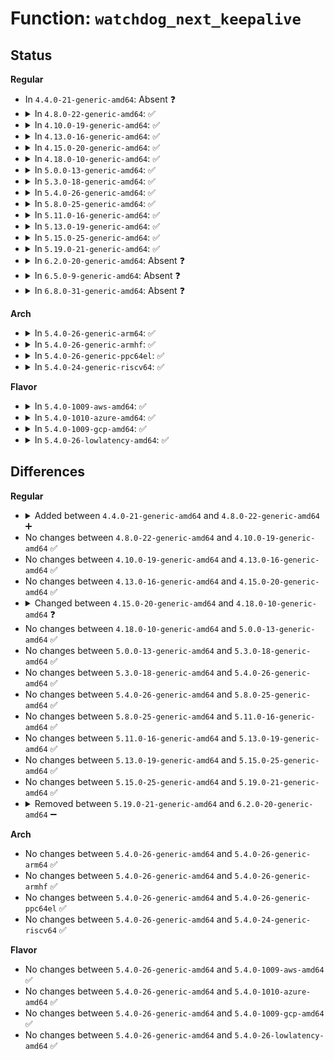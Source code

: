 # Function: <code>watchdog_next_keepalive</code>

## Status
<b>Regular</b>
<ul>
<li>
In <code>4.4.0-21-generic-amd64</code>: Absent ❓
</li>
<li>
<details>
<summary>In <code>4.8.0-22-generic-amd64</code>: ✅</summary>

```c
long int watchdog_next_keepalive(struct watchdog_device * wdd)
```

```json
{
  "name": "watchdog_next_keepalive",
  "collision_type": "Unique Static",
  "inline_type": "No",
  "funcs": [
    {
      "addr": 18446744071586103056,
      "name": "watchdog_next_keepalive",
      "external": false,
      "loc": "drivers/watchdog/watchdog_dev.c:105",
      "file": "drivers/watchdog/watchdog_dev.c",
      "inline": "seen, unknown",
      "caller_inline": [],
      "caller_func": [
        "drivers/watchdog/watchdog_dev.c:watchdog_release",
        "drivers/watchdog/watchdog_dev.c:watchdog_ioctl",
        "drivers/watchdog/watchdog_dev.c:watchdog_start",
        "drivers/watchdog/watchdog_dev.c:__watchdog_ping"
      ]
    }
  ],
  "symbols": [
    {
      "addr": 18446744071586103056,
      "name": "watchdog_next_keepalive",
      "section": ".text",
      "bind": "STB_LOCAL",
      "size": 149
    }
  ]
}
```
</details>
</li>
<li>
<details>
<summary>In <code>4.10.0-19-generic-amd64</code>: ✅</summary>

```c
long int watchdog_next_keepalive(struct watchdog_device * wdd)
```

```json
{
  "name": "watchdog_next_keepalive",
  "collision_type": "Unique Static",
  "inline_type": "No",
  "funcs": [
    {
      "addr": 18446744071586303744,
      "name": "watchdog_next_keepalive",
      "external": false,
      "loc": "drivers/watchdog/watchdog_dev.c:106",
      "file": "drivers/watchdog/watchdog_dev.c",
      "inline": "seen, unknown",
      "caller_inline": [],
      "caller_func": [
        "drivers/watchdog/watchdog_dev.c:watchdog_release",
        "drivers/watchdog/watchdog_dev.c:watchdog_ioctl",
        "drivers/watchdog/watchdog_dev.c:watchdog_start",
        "drivers/watchdog/watchdog_dev.c:__watchdog_ping"
      ]
    }
  ],
  "symbols": [
    {
      "addr": 18446744071586303744,
      "name": "watchdog_next_keepalive",
      "section": ".text",
      "bind": "STB_LOCAL",
      "size": 152
    }
  ]
}
```
</details>
</li>
<li>
<details>
<summary>In <code>4.13.0-16-generic-amd64</code>: ✅</summary>

```c
long int watchdog_next_keepalive(struct watchdog_device * wdd)
```

```json
{
  "name": "watchdog_next_keepalive",
  "collision_type": "Unique Static",
  "inline_type": "No",
  "funcs": [
    {
      "addr": 18446744071586402656,
      "name": "watchdog_next_keepalive",
      "external": false,
      "loc": "drivers/watchdog/watchdog_dev.c:109",
      "file": "drivers/watchdog/watchdog_dev.c",
      "inline": "seen, unknown",
      "caller_inline": [],
      "caller_func": [
        "drivers/watchdog/watchdog_dev.c:watchdog_release",
        "drivers/watchdog/watchdog_dev.c:watchdog_ioctl",
        "drivers/watchdog/watchdog_dev.c:watchdog_start",
        "drivers/watchdog/watchdog_dev.c:__watchdog_ping"
      ]
    }
  ],
  "symbols": [
    {
      "addr": 18446744071586402656,
      "name": "watchdog_next_keepalive",
      "section": ".text",
      "bind": "STB_LOCAL",
      "size": 168
    }
  ]
}
```
</details>
</li>
<li>
<details>
<summary>In <code>4.15.0-20-generic-amd64</code>: ✅</summary>

```c
long int watchdog_next_keepalive(struct watchdog_device * wdd)
```

```json
{
  "name": "watchdog_next_keepalive",
  "collision_type": "Unique Static",
  "inline_type": "No",
  "funcs": [
    {
      "addr": 18446744071586868784,
      "name": "watchdog_next_keepalive",
      "external": false,
      "loc": "drivers/watchdog/watchdog_dev.c:110",
      "file": "drivers/watchdog/watchdog_dev.c",
      "inline": "seen, unknown",
      "caller_inline": [],
      "caller_func": [
        "drivers/watchdog/watchdog_dev.c:watchdog_release",
        "drivers/watchdog/watchdog_dev.c:watchdog_ioctl",
        "drivers/watchdog/watchdog_dev.c:watchdog_start",
        "drivers/watchdog/watchdog_dev.c:__watchdog_ping"
      ]
    }
  ],
  "symbols": [
    {
      "addr": 18446744071586868784,
      "name": "watchdog_next_keepalive",
      "section": ".text",
      "bind": "STB_LOCAL",
      "size": 168
    }
  ]
}
```
</details>
</li>
<li>
<details>
<summary>In <code>4.18.0-10-generic-amd64</code>: ✅</summary>

```c
ktime_t watchdog_next_keepalive(struct watchdog_device * wdd)
```

```json
{
  "name": "watchdog_next_keepalive",
  "collision_type": "Unique Static",
  "inline_type": "No",
  "funcs": [
    {
      "addr": 18446744071587162288,
      "name": "watchdog_next_keepalive",
      "external": false,
      "loc": "drivers/watchdog/watchdog_dev.c:113",
      "file": "drivers/watchdog/watchdog_dev.c",
      "inline": "seen, unknown",
      "caller_inline": [],
      "caller_func": [
        "drivers/watchdog/watchdog_dev.c:watchdog_release",
        "drivers/watchdog/watchdog_dev.c:watchdog_ioctl",
        "drivers/watchdog/watchdog_dev.c:watchdog_start",
        "drivers/watchdog/watchdog_dev.c:__watchdog_ping"
      ]
    }
  ],
  "symbols": [
    {
      "addr": 18446744071587162288,
      "name": "watchdog_next_keepalive",
      "section": ".text",
      "bind": "STB_LOCAL",
      "size": 122
    }
  ]
}
```
</details>
</li>
<li>
<details>
<summary>In <code>5.0.0-13-generic-amd64</code>: ✅</summary>

```c
ktime_t watchdog_next_keepalive(struct watchdog_device * wdd)
```

```json
{
  "name": "watchdog_next_keepalive",
  "collision_type": "Unique Static",
  "inline_type": "No",
  "funcs": [
    {
      "addr": 18446744071587342208,
      "name": "watchdog_next_keepalive",
      "external": false,
      "loc": "drivers/watchdog/watchdog_dev.c:113",
      "file": "drivers/watchdog/watchdog_dev.c",
      "inline": "seen, unknown",
      "caller_inline": [],
      "caller_func": [
        "drivers/watchdog/watchdog_dev.c:watchdog_release",
        "drivers/watchdog/watchdog_dev.c:watchdog_ioctl",
        "drivers/watchdog/watchdog_dev.c:watchdog_start",
        "drivers/watchdog/watchdog_dev.c:__watchdog_ping"
      ]
    }
  ],
  "symbols": [
    {
      "addr": 18446744071587342208,
      "name": "watchdog_next_keepalive",
      "section": ".text",
      "bind": "STB_LOCAL",
      "size": 122
    }
  ]
}
```
</details>
</li>
<li>
<details>
<summary>In <code>5.3.0-18-generic-amd64</code>: ✅</summary>

```c
ktime_t watchdog_next_keepalive(struct watchdog_device * wdd)
```

```json
{
  "name": "watchdog_next_keepalive",
  "collision_type": "Unique Static",
  "inline_type": "No",
  "funcs": [
    {
      "addr": 18446744071587613024,
      "name": "watchdog_next_keepalive",
      "external": false,
      "loc": "drivers/watchdog/watchdog_dev.c:123",
      "file": "drivers/watchdog/watchdog_dev.c",
      "inline": "seen, unknown",
      "caller_inline": [],
      "caller_func": [
        "drivers/watchdog/watchdog_dev.c:watchdog_release",
        "drivers/watchdog/watchdog_dev.c:watchdog_ioctl",
        "drivers/watchdog/watchdog_dev.c:watchdog_start",
        "drivers/watchdog/watchdog_dev.c:__watchdog_ping"
      ]
    }
  ],
  "symbols": [
    {
      "addr": 18446744071587613024,
      "name": "watchdog_next_keepalive",
      "section": ".text",
      "bind": "STB_LOCAL",
      "size": 130
    }
  ]
}
```
</details>
</li>
<li>
<details>
<summary>In <code>5.4.0-26-generic-amd64</code>: ✅</summary>

```c
ktime_t watchdog_next_keepalive(struct watchdog_device * wdd)
```

```json
{
  "name": "watchdog_next_keepalive",
  "collision_type": "Unique Static",
  "inline_type": "No",
  "funcs": [
    {
      "addr": 18446744071587816720,
      "name": "watchdog_next_keepalive",
      "external": false,
      "loc": "drivers/watchdog/watchdog_dev.c:121",
      "file": "drivers/watchdog/watchdog_dev.c",
      "inline": "seen, unknown",
      "caller_inline": [],
      "caller_func": [
        "drivers/watchdog/watchdog_dev.c:watchdog_release",
        "drivers/watchdog/watchdog_dev.c:watchdog_ioctl",
        "drivers/watchdog/watchdog_dev.c:watchdog_start",
        "drivers/watchdog/watchdog_dev.c:__watchdog_ping"
      ]
    }
  ],
  "symbols": [
    {
      "addr": 18446744071587816720,
      "name": "watchdog_next_keepalive",
      "section": ".text",
      "bind": "STB_LOCAL",
      "size": 130
    }
  ]
}
```
</details>
</li>
<li>
<details>
<summary>In <code>5.8.0-25-generic-amd64</code>: ✅</summary>

```c
ktime_t watchdog_next_keepalive(struct watchdog_device * wdd)
```

```json
{
  "name": "watchdog_next_keepalive",
  "collision_type": "Unique Static",
  "inline_type": "No",
  "funcs": [
    {
      "addr": 18446744071588663568,
      "name": "watchdog_next_keepalive",
      "external": false,
      "loc": "drivers/watchdog/watchdog_dev.c:121",
      "file": "drivers/watchdog/watchdog_dev.c",
      "inline": "seen, unknown",
      "caller_inline": [],
      "caller_func": [
        "drivers/watchdog/watchdog_dev.c:watchdog_release",
        "drivers/watchdog/watchdog_dev.c:watchdog_ioctl",
        "drivers/watchdog/watchdog_dev.c:watchdog_start",
        "drivers/watchdog/watchdog_dev.c:__watchdog_ping"
      ]
    }
  ],
  "symbols": [
    {
      "addr": 18446744071588663568,
      "name": "watchdog_next_keepalive",
      "section": ".text",
      "bind": "STB_LOCAL",
      "size": 130
    }
  ]
}
```
</details>
</li>
<li>
<details>
<summary>In <code>5.11.0-16-generic-amd64</code>: ✅</summary>

```c
ktime_t watchdog_next_keepalive(struct watchdog_device * wdd)
```

```json
{
  "name": "watchdog_next_keepalive",
  "collision_type": "Unique Static",
  "inline_type": "No",
  "funcs": [
    {
      "addr": 18446744071588690624,
      "name": "watchdog_next_keepalive",
      "external": false,
      "loc": "drivers/watchdog/watchdog_dev.c:119",
      "file": "drivers/watchdog/watchdog_dev.c",
      "inline": "seen, unknown",
      "caller_inline": [],
      "caller_func": [
        "drivers/watchdog/watchdog_dev.c:watchdog_release",
        "drivers/watchdog/watchdog_dev.c:watchdog_ioctl",
        "drivers/watchdog/watchdog_dev.c:watchdog_start",
        "drivers/watchdog/watchdog_dev.c:__watchdog_ping"
      ]
    }
  ],
  "symbols": [
    {
      "addr": 18446744071588690624,
      "name": "watchdog_next_keepalive",
      "section": ".text",
      "bind": "STB_LOCAL",
      "size": 130
    }
  ]
}
```
</details>
</li>
<li>
<details>
<summary>In <code>5.13.0-19-generic-amd64</code>: ✅</summary>

```c
ktime_t watchdog_next_keepalive(struct watchdog_device * wdd)
```

```json
{
  "name": "watchdog_next_keepalive",
  "collision_type": "Unique Static",
  "inline_type": "No",
  "funcs": [
    {
      "addr": 18446744071588576992,
      "name": "watchdog_next_keepalive",
      "external": false,
      "loc": "drivers/watchdog/watchdog_dev.c:119",
      "file": "drivers/watchdog/watchdog_dev.c",
      "inline": "seen, unknown",
      "caller_inline": [],
      "caller_func": [
        "drivers/watchdog/watchdog_dev.c:watchdog_release",
        "drivers/watchdog/watchdog_dev.c:watchdog_ioctl",
        "drivers/watchdog/watchdog_dev.c:watchdog_start",
        "drivers/watchdog/watchdog_dev.c:__watchdog_ping"
      ]
    }
  ],
  "symbols": [
    {
      "addr": 18446744071588576992,
      "name": "watchdog_next_keepalive",
      "section": ".text",
      "bind": "STB_LOCAL",
      "size": 131
    }
  ]
}
```
</details>
</li>
<li>
<details>
<summary>In <code>5.15.0-25-generic-amd64</code>: ✅</summary>

```c
ktime_t watchdog_next_keepalive(struct watchdog_device * wdd)
```

```json
{
  "name": "watchdog_next_keepalive",
  "collision_type": "Unique Static",
  "inline_type": "No",
  "funcs": [
    {
      "addr": 18446744071589252752,
      "name": "watchdog_next_keepalive",
      "external": false,
      "loc": "drivers/watchdog/watchdog_dev.c:96",
      "file": "drivers/watchdog/watchdog_dev.c",
      "inline": "seen, unknown",
      "caller_inline": [],
      "caller_func": [
        "drivers/watchdog/watchdog_dev.c:watchdog_release",
        "drivers/watchdog/watchdog_dev.c:watchdog_ioctl",
        "drivers/watchdog/watchdog_dev.c:watchdog_start",
        "drivers/watchdog/watchdog_dev.c:__watchdog_ping"
      ]
    }
  ],
  "symbols": [
    {
      "addr": 18446744071589252752,
      "name": "watchdog_next_keepalive",
      "section": ".text",
      "bind": "STB_LOCAL",
      "size": 131
    }
  ]
}
```
</details>
</li>
<li>
<details>
<summary>In <code>5.19.0-21-generic-amd64</code>: ✅</summary>

```c
ktime_t watchdog_next_keepalive(struct watchdog_device * wdd)
```

```json
{
  "name": "watchdog_next_keepalive",
  "collision_type": "Unique Static",
  "inline_type": "No",
  "funcs": [
    {
      "addr": 18446744071590721360,
      "name": "watchdog_next_keepalive",
      "external": false,
      "loc": "drivers/watchdog/watchdog_dev.c:96",
      "file": "drivers/watchdog/watchdog_dev.c",
      "inline": "seen, unknown",
      "caller_inline": [],
      "caller_func": [
        "drivers/watchdog/watchdog_dev.c:watchdog_release",
        "drivers/watchdog/watchdog_dev.c:watchdog_ioctl",
        "drivers/watchdog/watchdog_dev.c:watchdog_stop",
        "drivers/watchdog/watchdog_dev.c:watchdog_start",
        "drivers/watchdog/watchdog_dev.c:__watchdog_ping"
      ]
    }
  ],
  "symbols": [
    {
      "addr": 18446744071590721360,
      "name": "watchdog_next_keepalive",
      "section": ".text",
      "bind": "STB_LOCAL",
      "size": 141
    }
  ]
}
```
</details>
</li>
<li>
<details>
<summary>In <code>6.2.0-20-generic-amd64</code>: Absent ❓</summary>

```json
{
  "name": "watchdog_next_keepalive",
  "collision_type": "Unique Static",
  "inline_type": "Full",
  "funcs": [
    {
      "addr": 18446744071592395791,
      "name": "watchdog_next_keepalive",
      "external": false,
      "loc": "drivers/watchdog/watchdog_dev.c:98",
      "file": "drivers/watchdog/watchdog_dev.c",
      "inline": "not declared, inlined",
      "caller_inline": [
        "drivers/watchdog/watchdog_dev.c:watchdog_update_worker"
      ],
      "caller_func": []
    }
  ],
  "symbols": []
}
```
</details>
</li>
<li>
<details>
<summary>In <code>6.5.0-9-generic-amd64</code>: Absent ❓</summary>

```json
{
  "name": "watchdog_next_keepalive",
  "collision_type": "Unique Static",
  "inline_type": "Full",
  "funcs": [
    {
      "addr": 18446744071592825135,
      "name": "watchdog_next_keepalive",
      "external": false,
      "loc": "drivers/watchdog/watchdog_dev.c:99",
      "file": "drivers/watchdog/watchdog_dev.c",
      "inline": "not declared, inlined",
      "caller_inline": [
        "drivers/watchdog/watchdog_dev.c:watchdog_update_worker"
      ],
      "caller_func": []
    }
  ],
  "symbols": []
}
```
</details>
</li>
<li>
<details>
<summary>In <code>6.8.0-31-generic-amd64</code>: Absent ❓</summary>

```json
{
  "name": "watchdog_next_keepalive",
  "collision_type": "Unique Static",
  "inline_type": "Full",
  "funcs": [
    {
      "addr": 18446744071593574399,
      "name": "watchdog_next_keepalive",
      "external": false,
      "loc": "drivers/watchdog/watchdog_dev.c:99",
      "file": "drivers/watchdog/watchdog_dev.c",
      "inline": "not declared, inlined",
      "caller_inline": [
        "drivers/watchdog/watchdog_dev.c:watchdog_update_worker"
      ],
      "caller_func": []
    }
  ],
  "symbols": []
}
```
</details>
</li>
</ul>
<b>Arch</b>
<ul>
<li>
<details>
<summary>In <code>5.4.0-26-generic-arm64</code>: ✅</summary>

```c
ktime_t watchdog_next_keepalive(struct watchdog_device * wdd)
```

```json
{
  "name": "watchdog_next_keepalive",
  "collision_type": "Unique Static",
  "inline_type": "No",
  "funcs": [
    {
      "addr": 18446603336501031160,
      "name": "watchdog_next_keepalive",
      "external": false,
      "loc": "drivers/watchdog/watchdog_dev.c:121",
      "file": "drivers/watchdog/watchdog_dev.c",
      "inline": "seen, unknown",
      "caller_inline": [],
      "caller_func": [
        "drivers/watchdog/watchdog_dev.c:watchdog_release",
        "drivers/watchdog/watchdog_dev.c:watchdog_start",
        "drivers/watchdog/watchdog_dev.c:__watchdog_ping",
        "drivers/watchdog/watchdog_dev.c:watchdog_update_worker"
      ]
    }
  ],
  "symbols": [
    {
      "addr": 18446603336501031160,
      "name": "watchdog_next_keepalive",
      "section": ".text",
      "bind": "STB_LOCAL",
      "size": 156
    }
  ]
}
```
</details>
</li>
<li>
<details>
<summary>In <code>5.4.0-26-generic-armhf</code>: ✅</summary>

```c
ktime_t watchdog_next_keepalive(struct watchdog_device * wdd)
```

```json
{
  "name": "watchdog_next_keepalive",
  "collision_type": "Unique Static",
  "inline_type": "No",
  "funcs": [
    {
      "addr": 3233549268,
      "name": "watchdog_next_keepalive",
      "external": false,
      "loc": "drivers/watchdog/watchdog_dev.c:121",
      "file": "drivers/watchdog/watchdog_dev.c",
      "inline": "seen, unknown",
      "caller_inline": [],
      "caller_func": [
        "drivers/watchdog/watchdog_dev.c:watchdog_release",
        "drivers/watchdog/watchdog_dev.c:watchdog_ioctl",
        "drivers/watchdog/watchdog_dev.c:watchdog_start",
        "drivers/watchdog/watchdog_dev.c:__watchdog_ping"
      ]
    }
  ],
  "symbols": [
    {
      "addr": 3233549268,
      "name": "watchdog_next_keepalive",
      "section": ".text",
      "bind": "STB_LOCAL",
      "size": 180
    }
  ]
}
```
</details>
</li>
<li>
<details>
<summary>In <code>5.4.0-26-generic-ppc64el</code>: ✅</summary>

```c
ktime_t watchdog_next_keepalive(struct watchdog_device * wdd)
```

```json
{
  "name": "watchdog_next_keepalive",
  "collision_type": "Unique Static",
  "inline_type": "No",
  "funcs": [
    {
      "addr": 13835058055294512864,
      "name": "watchdog_next_keepalive",
      "external": false,
      "loc": "drivers/watchdog/watchdog_dev.c:121",
      "file": "drivers/watchdog/watchdog_dev.c",
      "inline": "seen, unknown",
      "caller_inline": [],
      "caller_func": [
        "drivers/watchdog/watchdog_dev.c:watchdog_release",
        "drivers/watchdog/watchdog_dev.c:watchdog_ioctl",
        "drivers/watchdog/watchdog_dev.c:watchdog_start",
        "drivers/watchdog/watchdog_dev.c:__watchdog_ping"
      ]
    }
  ],
  "symbols": [
    {
      "addr": 13835058055294512864,
      "name": "watchdog_next_keepalive",
      "section": ".text",
      "bind": "STB_LOCAL",
      "size": 252
    }
  ]
}
```
</details>
</li>
<li>
<details>
<summary>In <code>5.4.0-24-generic-riscv64</code>: ✅</summary>

```c
ktime_t watchdog_next_keepalive(struct watchdog_device * wdd)
```

```json
{
  "name": "watchdog_next_keepalive",
  "collision_type": "Unique Static",
  "inline_type": "No",
  "funcs": [
    {
      "addr": 18446743936277770568,
      "name": "watchdog_next_keepalive",
      "external": false,
      "loc": "drivers/watchdog/watchdog_dev.c:121",
      "file": "drivers/watchdog/watchdog_dev.c",
      "inline": "seen, unknown",
      "caller_inline": [],
      "caller_func": [
        "drivers/watchdog/watchdog_dev.c:watchdog_release",
        "drivers/watchdog/watchdog_dev.c:watchdog_ioctl",
        "drivers/watchdog/watchdog_dev.c:watchdog_start",
        "drivers/watchdog/watchdog_dev.c:__watchdog_ping"
      ]
    }
  ],
  "symbols": [
    {
      "addr": 18446743936277770568,
      "name": "watchdog_next_keepalive",
      "section": ".text",
      "bind": "STB_LOCAL",
      "size": 170
    }
  ]
}
```
</details>
</li>
</ul>
<b>Flavor</b>
<ul>
<li>
<details>
<summary>In <code>5.4.0-1009-aws-amd64</code>: ✅</summary>

```c
ktime_t watchdog_next_keepalive(struct watchdog_device * wdd)
```

```json
{
  "name": "watchdog_next_keepalive",
  "collision_type": "Unique Static",
  "inline_type": "No",
  "funcs": [
    {
      "addr": 18446744071587447696,
      "name": "watchdog_next_keepalive",
      "external": false,
      "loc": "drivers/watchdog/watchdog_dev.c:121",
      "file": "drivers/watchdog/watchdog_dev.c",
      "inline": "seen, unknown",
      "caller_inline": [],
      "caller_func": [
        "drivers/watchdog/watchdog_dev.c:watchdog_release",
        "drivers/watchdog/watchdog_dev.c:watchdog_ioctl",
        "drivers/watchdog/watchdog_dev.c:watchdog_start",
        "drivers/watchdog/watchdog_dev.c:__watchdog_ping"
      ]
    }
  ],
  "symbols": [
    {
      "addr": 18446744071587447696,
      "name": "watchdog_next_keepalive",
      "section": ".text",
      "bind": "STB_LOCAL",
      "size": 130
    }
  ]
}
```
</details>
</li>
<li>
<details>
<summary>In <code>5.4.0-1010-azure-amd64</code>: ✅</summary>

```c
ktime_t watchdog_next_keepalive(struct watchdog_device * wdd)
```

```json
{
  "name": "watchdog_next_keepalive",
  "collision_type": "Unique Static",
  "inline_type": "No",
  "funcs": [
    {
      "addr": 18446744071587215904,
      "name": "watchdog_next_keepalive",
      "external": false,
      "loc": "drivers/watchdog/watchdog_dev.c:121",
      "file": "drivers/watchdog/watchdog_dev.c",
      "inline": "seen, unknown",
      "caller_inline": [],
      "caller_func": [
        "drivers/watchdog/watchdog_dev.c:watchdog_release",
        "drivers/watchdog/watchdog_dev.c:watchdog_ioctl",
        "drivers/watchdog/watchdog_dev.c:watchdog_start",
        "drivers/watchdog/watchdog_dev.c:__watchdog_ping"
      ]
    }
  ],
  "symbols": [
    {
      "addr": 18446744071587215904,
      "name": "watchdog_next_keepalive",
      "section": ".text",
      "bind": "STB_LOCAL",
      "size": 130
    }
  ]
}
```
</details>
</li>
<li>
<details>
<summary>In <code>5.4.0-1009-gcp-amd64</code>: ✅</summary>

```c
ktime_t watchdog_next_keepalive(struct watchdog_device * wdd)
```

```json
{
  "name": "watchdog_next_keepalive",
  "collision_type": "Unique Static",
  "inline_type": "No",
  "funcs": [
    {
      "addr": 18446744071587772864,
      "name": "watchdog_next_keepalive",
      "external": false,
      "loc": "drivers/watchdog/watchdog_dev.c:121",
      "file": "drivers/watchdog/watchdog_dev.c",
      "inline": "seen, unknown",
      "caller_inline": [],
      "caller_func": [
        "drivers/watchdog/watchdog_dev.c:watchdog_release",
        "drivers/watchdog/watchdog_dev.c:watchdog_ioctl",
        "drivers/watchdog/watchdog_dev.c:watchdog_start",
        "drivers/watchdog/watchdog_dev.c:__watchdog_ping"
      ]
    }
  ],
  "symbols": [
    {
      "addr": 18446744071587772864,
      "name": "watchdog_next_keepalive",
      "section": ".text",
      "bind": "STB_LOCAL",
      "size": 130
    }
  ]
}
```
</details>
</li>
<li>
<details>
<summary>In <code>5.4.0-26-lowlatency-amd64</code>: ✅</summary>

```c
ktime_t watchdog_next_keepalive(struct watchdog_device * wdd)
```

```json
{
  "name": "watchdog_next_keepalive",
  "collision_type": "Unique Static",
  "inline_type": "No",
  "funcs": [
    {
      "addr": 18446744071587886208,
      "name": "watchdog_next_keepalive",
      "external": false,
      "loc": "drivers/watchdog/watchdog_dev.c:121",
      "file": "drivers/watchdog/watchdog_dev.c",
      "inline": "seen, unknown",
      "caller_inline": [],
      "caller_func": [
        "drivers/watchdog/watchdog_dev.c:watchdog_release",
        "drivers/watchdog/watchdog_dev.c:watchdog_ioctl",
        "drivers/watchdog/watchdog_dev.c:watchdog_start",
        "drivers/watchdog/watchdog_dev.c:__watchdog_ping"
      ]
    }
  ],
  "symbols": [
    {
      "addr": 18446744071587886208,
      "name": "watchdog_next_keepalive",
      "section": ".text",
      "bind": "STB_LOCAL",
      "size": 130
    }
  ]
}
```
</details>
</li>
</ul>

## Differences
<b>Regular</b>
<ul>
<li>
<details>
<summary>Added between <code>4.4.0-21-generic-amd64</code> and <code>4.8.0-22-generic-amd64</code> ➕</summary>

```c
long int watchdog_next_keepalive(struct watchdog_device * wdd)
```
</details>
</li>
<li>
No changes between <code>4.8.0-22-generic-amd64</code> and <code>4.10.0-19-generic-amd64</code> ✅
</li>
<li>
No changes between <code>4.10.0-19-generic-amd64</code> and <code>4.13.0-16-generic-amd64</code> ✅
</li>
<li>
No changes between <code>4.13.0-16-generic-amd64</code> and <code>4.15.0-20-generic-amd64</code> ✅
</li>
<li>
<details>
<summary>Changed between <code>4.15.0-20-generic-amd64</code> and <code>4.18.0-10-generic-amd64</code> ❓</summary>
<ul>
<li>
<b>Return type changed. </b>
<code>long int</code> ➡️ <code>ktime_t</code>
</li>
</ul>
</details>
</li>
<li>
No changes between <code>4.18.0-10-generic-amd64</code> and <code>5.0.0-13-generic-amd64</code> ✅
</li>
<li>
No changes between <code>5.0.0-13-generic-amd64</code> and <code>5.3.0-18-generic-amd64</code> ✅
</li>
<li>
No changes between <code>5.3.0-18-generic-amd64</code> and <code>5.4.0-26-generic-amd64</code> ✅
</li>
<li>
No changes between <code>5.4.0-26-generic-amd64</code> and <code>5.8.0-25-generic-amd64</code> ✅
</li>
<li>
No changes between <code>5.8.0-25-generic-amd64</code> and <code>5.11.0-16-generic-amd64</code> ✅
</li>
<li>
No changes between <code>5.11.0-16-generic-amd64</code> and <code>5.13.0-19-generic-amd64</code> ✅
</li>
<li>
No changes between <code>5.13.0-19-generic-amd64</code> and <code>5.15.0-25-generic-amd64</code> ✅
</li>
<li>
No changes between <code>5.15.0-25-generic-amd64</code> and <code>5.19.0-21-generic-amd64</code> ✅
</li>
<li>
<details>
<summary>Removed between <code>5.19.0-21-generic-amd64</code> and <code>6.2.0-20-generic-amd64</code> ➖</summary>

```c
ktime_t watchdog_next_keepalive(struct watchdog_device * wdd)
```
</details>
</li>
</ul>
<b>Arch</b>
<ul>
<li>
No changes between <code>5.4.0-26-generic-amd64</code> and <code>5.4.0-26-generic-arm64</code> ✅
</li>
<li>
No changes between <code>5.4.0-26-generic-amd64</code> and <code>5.4.0-26-generic-armhf</code> ✅
</li>
<li>
No changes between <code>5.4.0-26-generic-amd64</code> and <code>5.4.0-26-generic-ppc64el</code> ✅
</li>
<li>
No changes between <code>5.4.0-26-generic-amd64</code> and <code>5.4.0-24-generic-riscv64</code> ✅
</li>
</ul>
<b>Flavor</b>
<ul>
<li>
No changes between <code>5.4.0-26-generic-amd64</code> and <code>5.4.0-1009-aws-amd64</code> ✅
</li>
<li>
No changes between <code>5.4.0-26-generic-amd64</code> and <code>5.4.0-1010-azure-amd64</code> ✅
</li>
<li>
No changes between <code>5.4.0-26-generic-amd64</code> and <code>5.4.0-1009-gcp-amd64</code> ✅
</li>
<li>
No changes between <code>5.4.0-26-generic-amd64</code> and <code>5.4.0-26-lowlatency-amd64</code> ✅
</li>
</ul>
